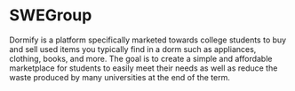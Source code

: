 # SWEGroup
Dormify is a platform specifically marketed towards college students to buy and sell used items you typically find in a dorm such as appliances, clothing, books, and more. The goal is to create a simple and affordable marketplace for students to easily meet their needs as well as reduce the waste produced by many universities at the end of the term.
